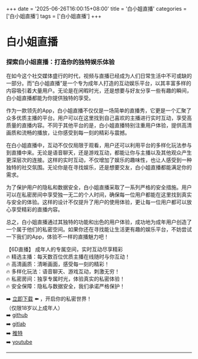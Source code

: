 +++
date = '2025-06-26T16:00:15+08:00'
title = '白小姐直播'
categories = ['白小姐直播']
tags = ['白小姐直播']
+++

# 白小姐直播

### 探索白小姐直播：打造你的独特娱乐体验

在如今这个社交媒体盛行的时代，视频与直播已经成为人们日常生活中不可或缺的一部分。而“白小姐直播”是一个专为成年人打造的互动娱乐平台，以其丰富多样的内容吸引着大量用户。无论是在闲暇时光，还是想要与好友分享一些有趣的瞬间，白小姐直播都能为你提供独特的享受。

作为一款领先的App，白小姐直播不仅仅是一场简单的直播秀，它更是一个汇聚了众多优质主播的平台。用户可以在这里找到自己喜欢的主播进行实时互动，享受高质量的直播内容。不同于其他平台的是，白小姐直播特别注重用户体验，提供高清画质和流畅的播放，让你感受到每一刻的精彩与震撼。

在白小姐直播中，互动不仅仅局限于观看，用户还可以利用平台的多样化玩法参与到直播中来。无论是语音聊天，还是游戏互动，都能让你与主播以及其他观众产生更深层次的连接。这样的实时互动，不仅增加了娱乐的趣味性，也让人感受到一种独特的社交氛围。无论你是在寻找娱乐，还是想要交友，白小姐直播都能满足你的需求。

为了保护用户的隐私和数据安全，白小姐直播采取了一系列严格的安全措施。用户可以在私密房间中享受独一无二的个人时间，确保每一位用户都能在这里找到真实与安全的体验。这样的设计不仅提升了用户的使用体验，更让每一位用户都可以放心享受精彩的直播内容。

总之，白小姐直播通过其独特的功能和出色的用户体验，成功地为成年用户创造了一个属于他们的私密空间。如果你还在寻找能让生活更有趣的娱乐平台，不妨尝试一下我们的App，体验不一样的直播魅力吧！

【6D直播】
成年人的专属空间，实时互动尽享精彩  
🔥 精选主播：每天数百位优质主播在线随时与你互动！  
🔥 高清画质：清晰画面，感受每一刻的精彩！  
🔥 多样化玩法：语音聊天、游戏互动，刺激无穷！  
🔥 私密房间：独享专属时光，体验真实的私密体验！  
🔥 安全保障：隐私与数据安全，我们承诺严格保护！  

➡️ [立即下载](https://down123.s3.ap-east-1.amazonaws.com/down/down.html?channelCode=blog) ⬅️ ，开启你的私密世界！  
（仅限18岁以上成年人）  
➡️ [github](https://aldult-live.github.io/)  
➡️ [gitlab](https://seo-09598d.gitlab.io/)  
➡️ [推特](https://x.com/wegame33)  
➡️ [youtube](https://www.youtube.com/@6Dlive)

---
